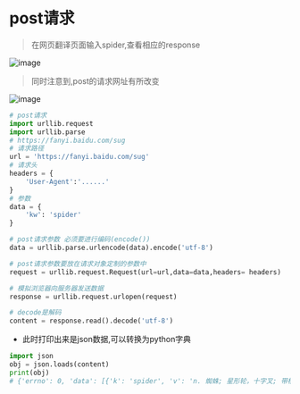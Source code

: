 # post请求
> 在网页翻译页面输入spider,查看相应的response

![image](https://github.com/user-attachments/assets/84e5344a-958b-43bd-8705-766832ace8fb)

> 同时注意到,post的请求网址有所改变

![image](https://github.com/user-attachments/assets/50f3fd72-e29a-4ad5-a42a-c0d0a553689f)

```PYTHON
# post请求
import urllib.request
import urllib.parse
# https://fanyi.baidu.com/sug
# 请求路径
url = 'https://fanyi.baidu.com/sug'
# 请求头
headers = {
    'User-Agent':'......'
}
# 参数
data = {
    'kw': 'spider'
}

# post请求参数 必须要进行编码(encode())
data = urllib.parse.urlencode(data).encode('utf-8')

# post请求参数要放在请求对象定制的参数中
request = urllib.request.Request(url=url,data=data,headers= headers)

# 模拟浏览器向服务器发送数据
response = urllib.request.urlopen(request)

# decode是解码
content = response.read().decode('utf-8')
```
* 此时打印出来是json数据,可以转换为python字典
```python
import json
obj = json.loads(content)
print(obj)
# {'errno': 0, 'data': [{'k': 'spider', 'v': 'n. 蜘蛛; 星形轮，十字叉; 带柄三脚平底锅; 三脚架'}, {'k': 'Spider', 'v': '[电影]蜘蛛'}, {'k': 'SPIDER', 'v': 'abbr. SEMATECH process induced damage effect revea'}, {'k': 'spiders', 'v': 'n. 蜘蛛( spider的名词复数 )'}, {'k': 'spidery', 'v': 'adj. 像蜘蛛腿一般细长的; 象蜘蛛网的，十分精致的'}], 'logid': 2663281085}
```

